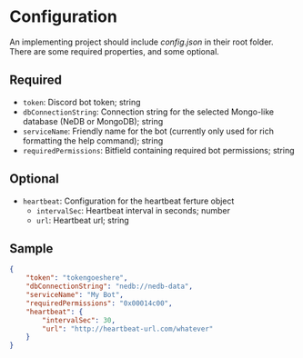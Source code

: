 # Configuration
An implementing project should include *config.json* in their root folder. There are some required properties, and some optional.

## Required
- `token`: Discord bot token; string
- `dbConnectionString`: Connection string for the selected Mongo-like database (NeDB or MongoDB); string
- `serviceName`: Friendly name for the bot (currently only used for rich formatting the help command); string
- `requiredPermissions`: Bitfield containing required bot permissions; string

## Optional
- `heartbeat`: Configuration for the heartbeat ferture object
    - `intervalSec`: Heartbeat interval in seconds; number
    - `url`: Heartbeat url; string

## Sample

```JSON
{
    "token": "tokengoeshere",
    "dbConnectionString": "nedb://nedb-data",
    "serviceName": "My Bot",
    "requiredPermissions": "0x00014c00",
    "heartbeat": {
        "intervalSec": 30,
        "url": "http://heartbeat-url.com/whatever"
    }
}
```
